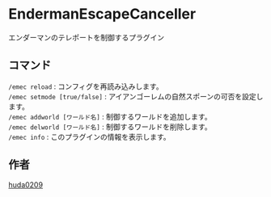 # EndermanEscapeCanceller

エンダーマンのテレポートを制御するプラグイン

## コマンド
`/emec reload` : コンフィグを再読み込みします。<br>
`/emec setmode [true/false]` : アイアンゴーレムの自然スポーンの可否を設定します。<br>
`/emec addworld [ワールド名]` : 制御するワールドを追加します。<br>
`/emec delworld [ワールド名]` : 制御するワールドを削除します。<br>
`/emec info` : このプラグインの情報を表示します。<br>

## 作者
[huda0209](https://github.com/huda0209)

